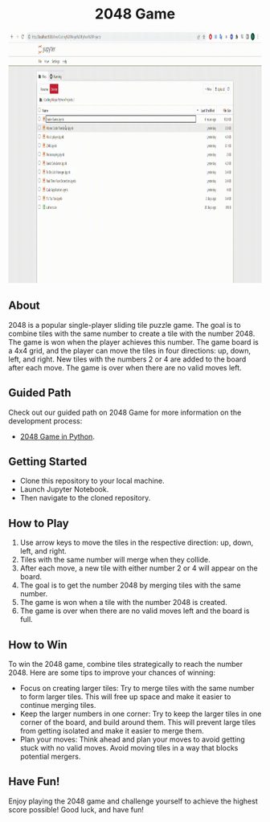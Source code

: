 # <h1 align="center">2048 Game</h1>

<div align="center">
<img src="https://github.com/CodeStudio-Content/Python-Project-Video/blob/main/2048%20python%20game.gif?raw=true"  width="800" height="500">  
</div>

## About

2048 is a popular single-player sliding tile puzzle game. The goal is to combine tiles with the same number to create a tile with the number 2048. The game is won when the player achieves this number. The game board is a 4x4 grid, and the player can move the tiles in four directions: up, down, left, and right. New tiles with the numbers 2 or 4 are added to the board after each move. The game is over when there are no valid moves left.

## Guided Path

Check out our guided path on 2048 Game for more information on the development process:

* [2048 Game in Python](https://www.codingninjas.com/studio/guided-paths/python-projects/content/577067/offering/8951979).

## Getting Started

* Clone this repository to your local machine.
* Launch Jupyter Notebook.
* Then navigate to the cloned repository.

## How to Play

1. Use arrow keys to move the tiles in the respective direction: up, down, left, and right.
2. Tiles with the same number will merge when they collide.
3. After each move, a new tile with either number 2 or 4 will appear on the board.
4. The goal is to get the number 2048 by merging tiles with the same number.
5. The game is won when a tile with the number 2048 is created.
6. The game is over when there are no valid moves left and the board is full.

## How to Win

To win the 2048 game, combine tiles strategically to reach the number 2048. Here are some tips to improve your chances of winning:

- Focus on creating larger tiles: Try to merge tiles with the same number to form larger tiles. This will free up space and make it easier to continue merging tiles.
- Keep the larger numbers in one corner: Try to keep the larger tiles in one corner of the board, and build around them. This will prevent large tiles from getting isolated and make it easier to merge them.
- Plan your moves: Think ahead and plan your moves to avoid getting stuck with no valid moves. Avoid moving tiles in a way that blocks potential mergers.

## Have Fun!

Enjoy playing the 2048 game and challenge yourself to achieve the highest score possible! Good luck, and have fun!

